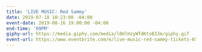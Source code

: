 ```yaml
---
title: 'LIVE MUSIC: Red Sammy'
date: 2019-07-18 10:23:00 -04:00
event-date: 2019-08-16 19:00:00 -04:00
end-time: '09PM'
giphy-url: https://media.giphy.com/media/l0HlHzyWTdKtsB3Jm/giphy.gif
event-url: https://www.eventbrite.com/e/live-music-red-sammy-tickets-65797188161
---
```


